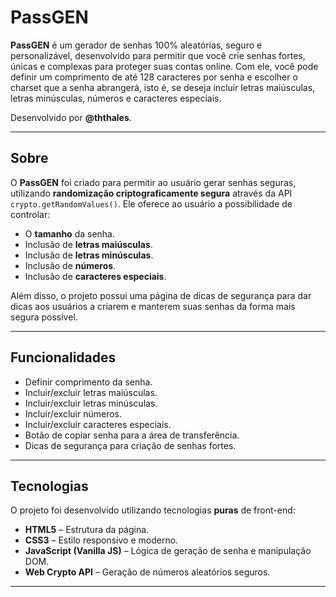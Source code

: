 # PassGEN

**PassGEN** é um gerador de senhas 100% aleatórias, seguro e personalizável, desenvolvido para permitir que você crie senhas fortes, únicas e complexas para proteger suas contas online. Com ele, você pode definir um comprimento de até 128 caracteres por senha e escolher o charset que a senha abrangerá, isto é, se deseja incluir letras maiúsculas, letras minúsculas, números e caracteres especiais.  

Desenvolvido por **@ththales**.

---

## Sobre

O **PassGEN** foi criado para permitir ao usuário gerar senhas seguras, utilizando **randomização criptograficamente segura** através da API `crypto.getRandomValues()`. Ele oferece ao usuário a possibilidade de controlar:

- O **tamanho** da senha.
- Inclusão de **letras maiúsculas**.
- Inclusão de **letras minúsculas**.
- Inclusão de **números**.
- Inclusão de **caracteres especiais**.

Além disso, o projeto possui uma página de dicas de segurança para dar dicas aos usuários a criarem e manterem suas senhas da forma mais segura possível.

---

## Funcionalidades

- Definir comprimento da senha.
- Incluir/excluir letras maiúsculas.
- Incluir/excluir letras minúsculas.
- Incluir/excluir números.
- Incluir/excluir caracteres especiais.
- Botão de copiar senha para a área de transferência.
- Dicas de segurança para criação de senhas fortes.

---

## Tecnologias

O projeto foi desenvolvido utilizando tecnologias **puras** de front-end:

- **HTML5** – Estrutura da página.
- **CSS3** – Estilo responsivo e moderno.
- **JavaScript (Vanilla JS)** – Lógica de geração de senha e manipulação DOM.
- **Web Crypto API** – Geração de números aleatórios seguros.

---
